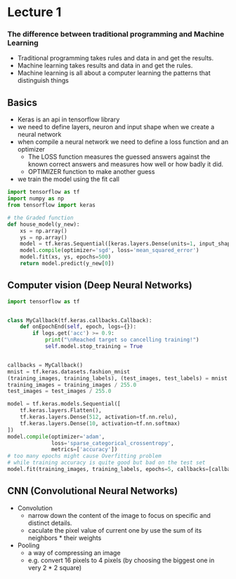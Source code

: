 # Lecture 1

### The difference between traditional programming and Machine Learning
- Traditional programming takes rules and data in and get the results.
- Machine learning takes results and data in and get the rules.
- Machine learning is all about a computer learning the patterns that distinguish things

## Basics
- Keras is an api in tensorflow library
- we need to define layers, neuron and input shape when we create a neural network
- when compile a neural network we need to define a loss function and an optimizer
    - The LOSS function measures the guessed answers against the known correct answers and measures how well or how badly it did.
    - OPTIMIZER function to make another guess
- we train the model using the fit call
```python
import tensorflow as tf
import numpy as np
from tensorflow import keras

# the Graded function
def house_model(y_new):
    xs = np.array()
    ys = np.array()
    model = tf.keras.Sequential([keras.layers.Dense(units=1, input_shape=[1])])
    model.compile(optimizer='sgd', loss='mean_squared_error')
    model.fit(xs, ys, epochs=500)
    return model.predict(y_new[0])
```

## Computer vision (Deep Neural Networks)
```python
import tensorflow as tf


class MyCallback(tf.keras.callbacks.Callback):
    def onEpochEnd(self, epoch, logs={}):
        if logs.get('acc') >= 0.9:
            print("\nReached target so cancelling training!")
            self.model.stop_training = True


callbacks = MyCallback()
mnist = tf.keras.datasets.fashion_mnist
(training_images, training_labels), (test_images, test_labels) = mnist.load_data()
training_images = training_images / 255.0
test_images = test_images / 255.0

model = tf.keras.models.Sequential([
    tf.keras.layers.Flatten(),
    tf.keras.layers.Dense(512, activation=tf.nn.relu),
    tf.keras.layers.Dense(10, activation=tf.nn.softmax)
])
model.compile(optimizer='adam',
              loss='sparse_categorical_crossentropy',
              metrics=['accuracy'])
# too many epochs might cause Overfitting problem
# while training accuracy is quite good but bad on the test set
model.fit(training_images, training_labels, epochs=5, callbacks=[callbacks])

```

## CNN (Convolutional Neural Networks)
- Convolution
    - narrow down the content of the image to focus on specific and distinct details.
    - caculate the pixel value of current one by use the sum of its neighbors * their weights
- Pooling
    - a way of compressing an image
    - e.g. convert 16 pixels to 4 pixels (by choosing the biggest one in very 2 * 2 square)
